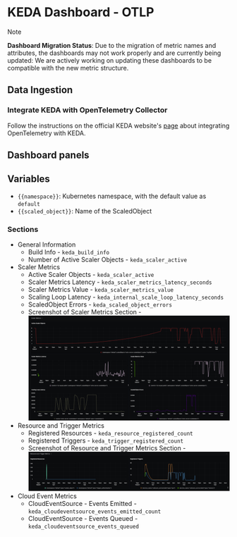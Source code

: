 # KEDA Dashboard - OTLP

> [!Note]
> **Dashboard Migration Status**: Due to the migration of metric names and attributes, the dashboards may not work properly and are currently being updated:
> We are actively working on updating these dashboards to be compatible with the new metric structure.


## Data Ingestion

### Integrate KEDA with OpenTelemetry Collector

Follow the instructions on the official KEDA website's [page](https://keda.sh/docs/2.15/integrations/opentelemetry/) about integrating OpenTelemetry with KEDA.


## Dashboard panels

## Variables

- `{{namespace}}`: Kubernetes namespace, with the default value as `default`
- `{{scaled_object}}`: Name of the ScaledObject

### Sections

- General Information
  - Build Info - `keda_build_info`
  - Number of Active Scaler Objects - `keda_scaler_active`
- Scaler Metrics
  - Active Scaler Objects - `keda_scaler_active`
  - Scaler Metrics Latency - `keda_scaler_metrics_latency_seconds`
  - Scaler Metrics Value - `keda_scaler_metrics_value`
  - Scaling Loop Latency - `keda_internal_scale_loop_latency_seconds`
  - ScaledObject Errors - `keda_scaled_object_errors`
  - Screenshot of Scaler Metrics Section - ![Scaler Metrics Screenshot](assets/scaler_metrics.png)
- Resource and Trigger Metrics
  - Registered Resources - `keda_resource_registered_count`
  - Registered Triggers - `keda_trigger_registered_count`
  - Screenshot of Resource and Trigger Metrics Section - ![Resource and Trigger Metrics Screenshot](assets/resource_and_trigger_metrics.png)
- Cloud Event Metrics
  - CloudEventSource - Events Emitted - `keda_cloudeventsource_events_emitted_count`
  - CloudEventSource - Events Queued - `keda_cloudeventsource_events_queued`
